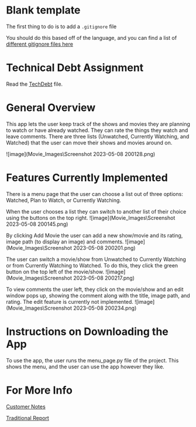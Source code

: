 # Blank template
The first thing to do is to add a `.gitignore` file

You should do this based off of the language, and you can find a list of [different gitignore files here](https://github.com/github/gitignore)

# Technical Debt Assignment
Read the [TechDebt](TechDebt.md) file. 

# General Overview
This app lets the user keep track of the shows and movies they are planning to watch or have already watched. They can rate the things they watch and leave comments. There are three lists (Unwatched, Currently Watching, and Watched) that the user can move their shows and movies around on. 

![image](Movie_Images\Screenshot 2023-05-08 200128.png)

# Features Currently Implemented
There is a menu page that the user can choose a list out of three options: Watched, Plan to Watch, or Currently Watching.

When the user chooses a list they can switch to another list of their choice using the buttons on the top right. 
![image](Movie_Images\Screenshot 2023-05-08 200145.png)

By clicking Add Movie the user can add a new show/movie and its rating, image path (to display an image) and comments.
![image](Movie_Images\Screenshot 2023-05-08 200201.png)

The user can switch a movie/show from Unwatched to Currently Watching or from Currently Watching to Watched. To do this, they click the green button on the top left of the movie/show. 
![image](Movie_Images\Screenshot 2023-05-08 200217.png)

To view comments the user left, they click on the movie/show and an edit window pops up, showing the comment along with the title, image path, and rating. The edit feature is currently not implemented. 
![image](Movie_Images\Screenshot 2023-05-08 200234.png)

# Instructions on Downloading the App
To use the app, the user runs the menu_page.py file of the project. This shows the menu, and the user can use the app however they like. 

# For More Info 

[Customer Notes](customerNotes.md)

[Traditional Report](TraditionalReport.md) 
